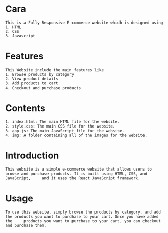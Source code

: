 # Cara
    This is a Fully Responsive E-commerce website which is designed using
    1. HTML 
    2. CSS
    3. Javascript 
# Features
    This Website include the main features like
    1. Browse products by category
    2. View product details
    3. Add products to cart
    4. Checkout and purchase products
# Contents
    1. index.html: The main HTML file for the website.
    2. style.css: The main CSS file for the website.
    3. app.js: The main JavaScript file for the website.
    4. img: A folder containing all of the images for the website.
# Introduction
    This website is a simple e-commerce website that allows users to browse and purchase products. It is built using HTML, CSS, and JavaScript,     and it uses the React JavaScript framework.
# Usage
    To use this website, simply browse the products by category, and add the products you want to purchase to your cart. Once you have added the     products you want to purchase to your cart, you can checkout and purchase them.

